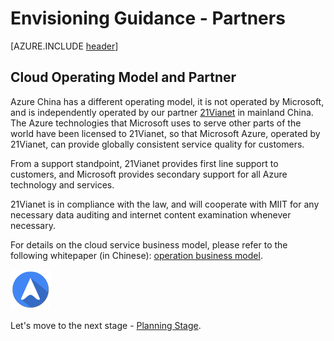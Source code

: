 <properties
	pageTitle="Global Customer Playbook envisioning-guidance-partners | Azure"
	description="Global Customer Playbook - guidance for the Partners area of the Envisioning Stage"
	services="global-customer-playbook"
	documentationCenter=""
	authors="jtong"
	manager="edwinc"
	editor=""
	tags="global-customer-playbook"/>

<tags
	ms.service="migration-lifecycle-envisioning"
	ms.workload=""
	ms.tgt_pltfrm=""
	ms.devlang="na"
	ms.topic="article"
	ms.date="12/26/2016"
	wacn.date="12/26/2016"
	wacn.lang="en"
	ms.author="jtong"/>


# Envisioning Guidance - Partners

[AZURE.INCLUDE [header](../../../includes/envisioning-guidance.md)]

## Cloud Operating Model and Partner


Azure China has a different operating model, it is not operated by Microsoft, and is independently operated by our partner [21Vianet](http://www.ch.21vianet.com/) in mainland China. The Azure technologies that Microsoft uses to serve other parts of the world have been licensed to 21Vianet, so that Microsoft Azure, operated by 21Vianet, can provide globally consistent service quality for customers.
 
From a support standpoint, 21Vianet provides first line support to customers, and Microsoft provides secondary support for all Azure technology and services.
 
21Vianet is in compliance with the law, and will cooperate with MIIT for any necessary data auditing and internet content examination whenever necessary.
 
For details on the cloud service business model, please refer to the following whitepaper (in Chinese): [operation business model](https://wacnppe.blob.core.chinacloudapi.cn/marketing-resource/documents/Windows_Azure_and_Office_365_cloud_services_business_model_operated_by_21Vianet12.pdf).

![navigation](../../media/navigation.png)

Let's move to the next stage - [Planning Stage](/solutions/global-customer/planning/guidance/policies/).
